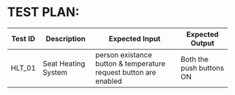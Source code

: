 
# TEST PLAN:
| **Test ID** | **Description**                                              | **Expected Input** | **Expected Output** |   
|-------------|--------------------------------------------------------------|------------|-------------|
|  HLT_01      | Seat Heating System | person existance button & temperature request button are enabled | Both the push buttons ON |## Heater ON
